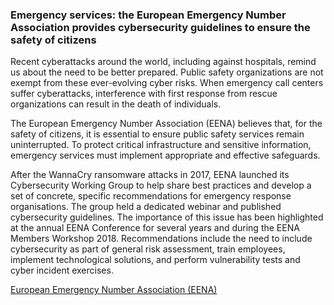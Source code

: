 ### Emergency services: the European Emergency Number Association provides cybersecurity guidelines to ensure the safety of citizens

Recent cyberattacks around the world, including against hospitals, remind us about the need to be better prepared. Public safety organizations are not exempt from these ever-evolving cyber risks. When emergency call centers suffer cyberattacks, interference with first response from rescue organizations can result in the death of individuals.

The European Emergency Number Association (EENA) believes that, for the safety of citizens, it is essential to ensure public safety services remain uninterrupted. To protect critical infrastructure and sensitive information, emergency services must implement appropriate and effective safeguards.

After the WannaCry ransomware attacks in 2017, EENA launched its Cybersecurity Working Group to help share best practices and develop a set of concrete, specific recommendations for emergency response organisations. The group held a dedicated webinar and published cybersecurity guidelines. The importance of this issue has been highlighted at the annual EENA Conference for several years and during the EENA Members Workshop 2018. Recommendations include the need to include cybersecurity as part of general risk assessment, train employees, implement technological solutions, and perform vulnerability tests and cyber incident exercises.

[European Emergency Number Association (EENA)](https://eena.org/)
